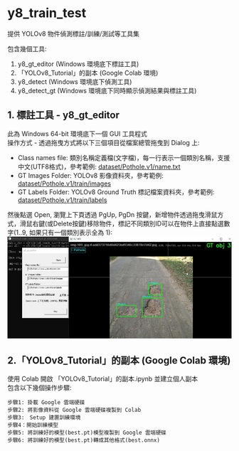 # y8_train_test
提供 YOLOv8 物件偵測標註/訓練/測試等工具集 <br />

包含幾個工具:
1. y8_gt_editor (Windows 環境底下標註工具)
2. 「YOLOv8_Tutorial」的副本 (Google Colab 環境)
3. y8_detect (Windows 環境底下偵測工具)
4. y8_detect_gt (Windows 環境底下同時顯示偵測結果與標註工具)

## 1. 標註工具 - y8_gt_editor

此為 Windows 64-bit 環境底下一個 GUI 工具程式 <br />
操作方式 - 透過拖曳方式將以下三個項目從檔案總管拖曳到 Dialog 上: <br />
* Class names file: 類別名稱定義檔(文字檔)，每一行表示一個類別名稱，支援中文(UTF8格式)，參考範例: [dataset/Pothole.v1/name.txt](./dataset/Pothole.v1/name.txt) <br />
* GT Images Folder: YOLOv8 影像資料夾，參考範例: [dataset/Pothole.v1/train/images](./dataset/Pothole.v1/train/images) <br />
* GT Labels Folder: YOLOv8 Ground Truth 標記檔案資料夾，參考範例: [dataset/Pothole.v1/train/labels](./dataset/Pothole.v1/train/labels) <br />

然後點選 Open, 瀏覽上下頁透過 PgUp, PgDn 按鍵，新增物件透過拖曳滑鼠方式，滑鼠右鍵(或Delete按鍵)移除物件，標記不同類別ID可以在物件上直接點選數字(1..9, 如果只有一個類別表示全為 1):
![](./images/y8_gt_editor.jpg)

## 2.「YOLOv8_Tutorial」的副本 (Google Colab 環境)
使用 Colab 開啟 「YOLOv8_Tutorial」的副本.ipynb 並建立個人副本 <br />
包含以下幾個操作步驟: <br />
```
步驟1: 掛載 Google 雲端硬碟
步驟2: 將影像資料從 Google 雲端硬碟複製到 Colab
步驟3:　Setup 建置訓練環境
步驟4：開始訓練模型
步驟5: 將訓練好的模型(best.pt)模型複製到 Google 雲端硬碟
步驟6: 將訓練好的模型(best.pt)轉成其他格式(best.onnx)
```
